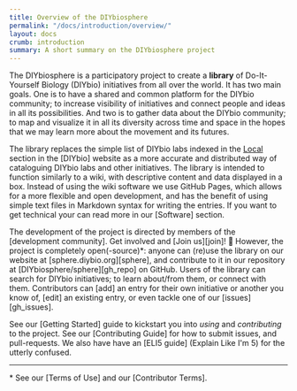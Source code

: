 ```yaml
---
title: Overview of the DIYbiosphere
permalink: "/docs/introduction/overview/"
layout: docs
crumb: introduction
summary: A short summary on the DIYbiosphere project
---
```


The DIYbiosphere is a participatory project to create a **library** of Do-It-Yourself Biology (DIYbio) initiatives from all over the world. It has two main goals. One is to have a shared and common platform for the DIYbio community; to increase visibility of initiatives and connect people and ideas in all its possibilities. And two is to gather data about the DIYbio community; to map and visualize it in all its diversity across time and space in the hopes that we may learn more about the movement and its futures.

The library replaces the simple list of DIYbio labs indexed in the [Local] section in the [DIYbio] website as a more accurate and distributed way of cataloguing DIYbio labs and other initiatives. The library is intended to function similarly to a wiki, with descriptive content and data displayed in a box. Instead of using the wiki software we use GitHub Pages, which allows for a more flexible and open development, and has the benefit of using simple text files in Markdown syntax for writing the entries. If you want to get technical your can read more in our [Software] section.

The development of the project is directed by members of the [development community]. Get involved and [Join us][join]! :metal: However, the project is completely open(-source)\*: anyone can (re)use the library on our website at [sphere.diybio.org][sphere], and contribute to it in our repository at [DIYbiosphere/sphere][gh_repo] on GitHub. Users of the library can search for DIYbio initiatives; to learn about/from them, or connect with them. Contributors can [add] an entry for their own initiative or another you know of, [edit] an existing entry, or even tackle one of our [issues][gh_issues].

See our [Getting Started]  guide to kickstart you into _using_ and _contributing_ to the project. See our [Contributing Guide] for how to submit issues, and pull-requests. We also have have an [ELI5 guide] (Explain Like I'm 5) for the utterly confused.

---

\* See our [Terms of Use] and our [Contributor Terms].

[Local]: https://diybio.org/local/ "Go to the local list of DIYbio.org"
